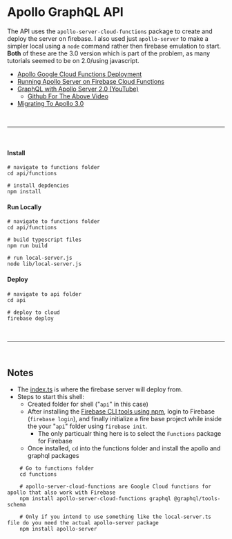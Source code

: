 # Apollo GraphQL API

The API uses the `apollo-server-cloud-functions` package to create and deploy the server on firebase. I also used just `apollo-server` to make a simpler local using a `node` command rather then firebase emulation to start. **Both**  of these are the 3.0 version which is part of the problem, as many tutorials seemed to be on 2.0/using javascript.

- [Apollo Google Cloud Functions Deployment](https://www.apollographql.com/docs/apollo-server/deployment/gcp-functions)
- [Running Apollo Server on Firebase Cloud Functions](https://medium.com/@piuccio/running-apollo-server-on-firebase-cloud-functions-265849e9f5b8)
- [GraphQL with Apollo Server 2.0 (YouTube)](https://www.youtube.com/watch?v=8D9XnnjFGMs&t=312s)
	- [Github For The Above Video](https://github.com/arjunyel/firestore-apollo-graphql)
- [Migrating To Apollo 3.0](https://www.apollographql.com/docs/apollo-server/migration)

<br>

---

<br>

#### Install
```
# navigate to functions folder
cd api/functions

# install depdencies
npm install
```

#### Run Locally
```
# navigate to functions folder
cd api/functions

# build typescript files
npm run build

# run local-server.js
node lib/local-server.js
```

#### Deploy
```
# navigate to api folder
cd api

# deploy to cloud
firebase deploy
```

<br>

- - - 

<br>

## Notes
- The [index.ts](https://github.com/PatrekGill/MyGameList/blob/main/api/functions/src/index.ts) is where the firebase server will deploy from.
- Steps to start this shell:
	- Created folder for shell ("`api`" in this case)
	- After installing the [Firebase CLI tools using npm](https://firebase.google.com/docs/cli), login to Firebase (`firebase login`), and finally initialize a fire base project while inside the your "`api`" folder using `firebase init`.
		- The only particualr thing here is to select the `Functions` package for Firebase
	- Once installed, `cd` into the functions folder and install the apollo and graphql packages
```
	# Go to functions folder
	cd functions

	# apollo-server-cloud-functions are Google Cloud functions for apollo that also work with Firebase
	npm install apollo-server-cloud-functions graphql @graphql/tools-schema 

	# Only if you intend to use something like the local-server.ts file do you need the actual apollo-server package
	npm install apollo-server
```
